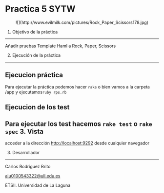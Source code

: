 **Practica 5 SYTW**
============================
<center>
![](http://www.evilmilk.com/pictures/Rock_Paper_Scissors178.jpg)
</center>

1. Objetivo de la práctica
--------------------------

Añadir pruebas Template Haml a Rock, Paper, Scissors

2. Ejecución de la práctica
---------------------------
## Ejecucion práctica
Para ejecutar la práctica podemos hacer `rake` o bien vamos a la carpeta /app y ejecutamos`ruby rps.rb`
## Ejecucion de los test 
Para ejecutar los test hacemos `rake test` o `rake spec`
3. Vista 
---------
acceder a la dirección [http://localhost:9292](http://localhost:9292) desde cualquier navegador



3. Desarrollador
----------------
Carlos Rodríguez Brito

alu0100543322@ull.edu.es

ETSII. Universidad de La Laguna


